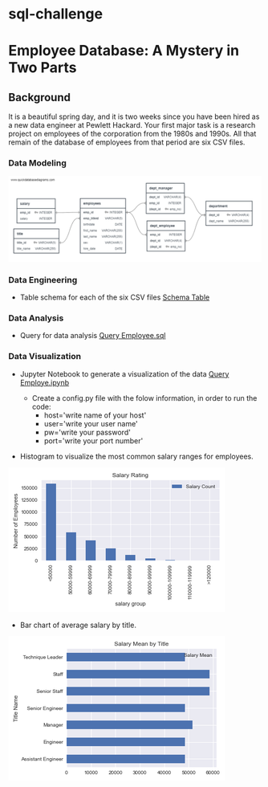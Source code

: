 # sql-challenge
# Employee Database: A Mystery in Two Parts

## Background

It is a beautiful spring day, and it is two weeks since you have been hired as a new data engineer at Pewlett Hackard. Your first major task is a research project on employees of the corporation from the 1980s and 1990s. All that remain of the database of employees from that period are six CSV files.

### Data Modeling

![ERD employee diagram.png](EmployeeSQL/ERDemployee.png)

### Data Engineering

* Table schema for each of the six CSV files [Schema Table](EmployeeSQL/schematable.sql)

### Data Analysis

* Query for data analysis [Query Employee.sql](EmployeeSQL/query.sql)

### Data Visualization 

* Jupyter Notebook to generate a visualization of the data [Query Employe.ipynb](employeeplots.ipynb)

    * Create a config.py file with the folow information, in order to run the code:
        * host='write name of your host'
        * user='write your user name'
        * pw='write your password'
        * port='write your port number'

* Histogram to visualize the most common salary ranges for employees.

![Most commonn salary.png](images/chart_salaryrating.png)

* Bar chart of average salary by title.

![average salary by title.png](images/chart_salarymeanbytitle.png)